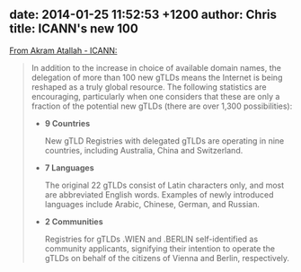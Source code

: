 date: 2014-01-25 11:52:53 +1200
author: Chris
title: ICANN's new 100
----

[From Akram Atallah - ICANN:](http://blog.icann.org/2014/01/100-new-gtlds-in-the-internet-thousands-of-new-ideas/)

> In addition to the increase in choice of available domain names, the delegation of more than 100 new gTLDs means the Internet is being reshaped as a truly global resource. The following statistics are encouraging, particularly when one considers that these are only a fraction of the potential new gTLDs (there are over 1,300 possibilities):
>
> + **9 Countries**
>
>   New gTLD Registries with delegated gTLDs are operating in nine countries, including Australia, China and Switzerland.
>
>
> + **7 Languages**
>
>   The original 22 gTLDs consist of Latin characters only, and most are abbreviated English words. Examples of newly introduced languages include Arabic, Chinese, German, and Russian.
>
> + **2 Communities**
>
>   Registries for gTLDs .WIEN and .BERLIN self-identified as community applicants, signifying their intention to operate the gTLDs on behalf of the citizens of Vienna and Berlin, respectively.

<!-- more -->